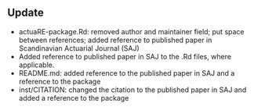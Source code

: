## Update
- actuaRE-package.Rd: removed author and maintainer field; put space between references; added reference to published paper in Scandinavian Actuarial Journal (SAJ)
- Added reference to published paper in SAJ to the .Rd files, where applicable.
- README.md: added reference to the published paper in SAJ and a reference to the package
- inst/CITATION: changed the citation to the published paper in SAJ and added a reference to the package
